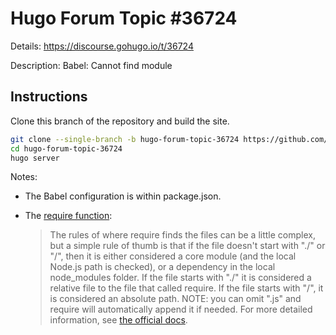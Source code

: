 # Hugo Forum Topic #36724

Details: <https://discourse.gohugo.io/t/36724>

Description: Babel: Cannot find module

## Instructions

Clone this branch of the repository and build the site.

```bash
git clone --single-branch -b hugo-forum-topic-36724 https://github.com/jmooring/hugo-testing hugo-forum-topic-36724
cd hugo-forum-topic-36724
hugo server
```

Notes:

- The Babel configuration is within package.json.
- The [require function](https://nodejs.org/en/knowledge/getting-started/what-is-require/):

  > The rules of where require finds the files can be a little complex, but a simple rule of thumb is that if the file doesn't start with "./" or "/", then it is either considered a core module (and the local Node.js path is checked), or a dependency in the local node_modules folder. If the file starts with "./" it is considered a relative file to the file that called require. If the file starts with "/", it is considered an absolute path. NOTE: you can omit ".js" and require will automatically append it if needed. For more detailed information, see [the official docs](https://nodejs.org/docs/v0.4.2/api/modules.html#all_Together...).
